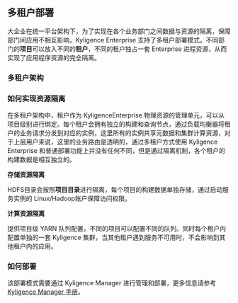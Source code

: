 ## 多租户部署

大企业在统一平台架构下，为了实现在各个业务部门之间数据与资源的隔离，保障部门间应用不相互影响，Kyligence Enterprise 支持了多租户部署模式。不同部门的**项目**可以放入不同的**租户**，不同的租户独占一套 Enterprise 进程资源，从而实现了应用程序资源的完全隔离。



### 多租户架构



### 如何实现资源隔离

在多租户架构中，租户作为 KyligenceEnterprise 物理资源的管理单元，可以从项目级别进行绑定。每个租户会拥有独立的构建和查询节点，通过负载均衡器将租户的业务请求分发到对应的实例，这里所有的实例共享元数据和集群计算资源，对于上层用户来说，这里的业务路由是透明的，通过多租户方式使用 Kyligence Enterprise 和普通部署功能上并没有任何不同，但是通过隔离机制，各个租户的构建数据是相互独立的。

**存储资源隔离**

HDFS目录会按照**项目目录**进行隔离，每个项目的构建数据单独存储，通过启动服务实例的 Linux/Hadoop账户保障访问权限。

**计算资源隔离**

提供项目级 YARN 队列配置，不同的项目可以配置不同的队列。同时每个租户内配置单独的一套 Kyligence 集群，当其他租户遇到服务不可用时，不会影响到其他租户内的应用。



### **如何部署**

该部署模式需要通过 Kyligence Manager 进行管理和部署，更多信息请参考 [Kyligence Manager 手册](https://docs.kyligence.io/books/manager/v1.0/zh-cn/index.html)。
